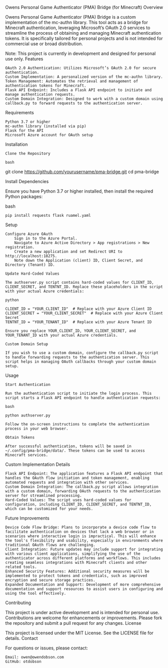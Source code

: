 Owens Personal Game Authenticator (PMA) Bridge (for Minecraft)
Overview

Owens Personal Game Authenticator (PMA) Bridge is a custom implementation of the mc-authn library. This tool acts as a bridge for Minecraft authentication, leveraging Microsoft’s OAuth 2.0 services to streamline the process of obtaining and managing Minecraft authentication tokens. It is specifically tailored for personal projects and is not intended for commercial use or broad distribution.

Note: This project is currently in development and designed for personal use only.
Features

    OAuth 2.0 Authentication: Utilizes Microsoft’s OAuth 2.0 for secure authentication.
    Custom Implementation: A personalized version of the mc-authn library.
    Token Management: Automates the retrieval and management of authentication tokens for Minecraft.
    Flask API Endpoint: Includes a Flask API endpoint to initiate and manage authentication requests.
    Custom Domain Integration: Designed to work with a custom domain using callback.py to forward requests to the authentication server.

Requirements

    Python 3.7 or higher
    mc-authn library (installed via pip)
    Flask for the API
    Microsoft Azure account for OAuth setup

Installation

    Clone the Repository

    bash

git clone https://github.com/yourusername/pma-bridge.git
cd pma-bridge

Install Dependencies

Ensure you have Python 3.7 or higher installed, then install the required Python packages:

bash

    pip install requests flask ruamel.yaml

Setup

    Configure Azure OAuth
        Sign in to the Azure Portal.
        Navigate to Azure Active Directory > App registrations > New registration.
        Create a new application and set Redirect URI to http://localhost:18275.
        Note down the Application (client) ID, Client Secret, and Directory (Tenant) ID.

    Update Hard-Coded Values

    The authserver.py script contains hard-coded values for CLIENT_ID, CLIENT_SECRET, and TENTNT_ID. Replace these placeholders in the script with your actual Azure credentials:

    python

    CLIENT_ID = "YOUR_CLIENT_ID"  # Replace with your Azure Client ID
    CLIENT_SECRET = "YOUR_CLIENT_SECRET"  # Replace with your Azure Client Secret
    TENTNT_ID = "YOUR_TENANT_ID"  # Replace with your Azure Tenant ID

    Ensure you replace YOUR_CLIENT_ID, YOUR_CLIENT_SECRET, and YOUR_TENANT_ID with your actual Azure credentials.

    Custom Domain Setup

    If you wish to use a custom domain, configure the callback.py script to handle forwarding requests to the authentication server. This script helps in managing OAuth callbacks through your custom domain setup.

Usage

    Start Authentication

    Run the authentication script to initiate the login process. This script starts a Flask API endpoint to handle authentication requests:

    bash

    python authserver.py

    Follow the on-screen instructions to complete the authentication process in your web browser.

    Obtain Tokens

    After successful authentication, tokens will be saved in ~/.config/pma-bridge/data/. These tokens can be used to access Minecraft services.

Custom Implementation Details

    Flask API Endpoint: The application features a Flask API endpoint that handles the OAuth flow initiation and token management, enabling automated requests and integration with other services.
    Custom Domain Integration: The callback.py script allows integration with a custom domain, forwarding OAuth requests to the authentication server for streamlined processing.
    Hard-Coded Values: The script uses hard-coded values for configuration, including CLIENT_ID, CLIENT_SECRET, and TENTNT_ID, which can be customized for your needs.

Future Improvements

    Device Code Flow Bridge: Plans to incorporate a device code flow to facilitate authentication on devices that lack a web browser or in scenarios where interactive login is impractical. This will enhance the tool's flexibility and usability, especially in environments where traditional OAuth flows are challenging.
    Client Integration: Future updates may include support for integrating with various client applications, simplifying the use of the authenticator across different platforms and workflows. This includes creating seamless integrations with Minecraft clients and other related tools.
    Enhanced Security Features: Additional security measures will be implemented to protect tokens and credentials, such as improved encryption and secure storage practices.
    Expanded Documentation and Support: Development of more comprehensive documentation and support resources to assist users in configuring and using the tool effectively.

Contributing

This project is under active development and is intended for personal use. Contributions are welcome for enhancements or improvements. Please fork the repository and submit a pull request for any changes.
License

This project is licensed under the MIT License. See the LICENSE file for details.
Contact

For questions or issues, please contact:

    Email: owen@owendobson.com
    GitHub: otdobson
